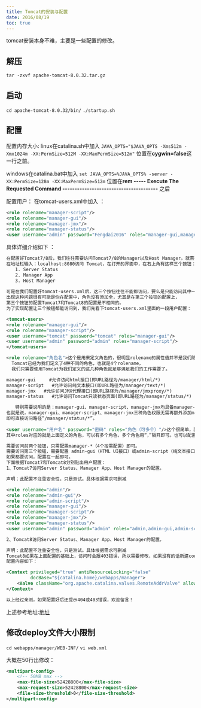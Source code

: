 ```yaml
---
title: Tomcat的安装与配置
date: 2016/08/19
toc: true
---
```


tomcat安装本身不难，主要是一些配置的修改。
<!--more-->
## 解压
`tar -zxvf apache-tomcat-8.0.32.tar.gz`

## 启动

`cd apache-tomcat-8.0.32/bin/`
`./startup.sh`

## 配置

配置内存大小:
linux在catalina.sh中加入
`JAVA_OPTS="$JAVA_OPTS -Xms512m -Xmx1024m -XX:PermSize=512M -XX:MaxPermSize=512m"`
位置在**cygwin=false**这一行之前。

windows在catalina.bat中加入
`set JAVA_OPTS=%JAVA_OPTS% -server -XX:PermSize=128m -XX:MaxPermSize=512m`
位置在**rem ----- Execute The Requested Command ---------------------------------------** 之后

配置用户：
在tomcat-users.xml中加入 ：

```xml
<role rolename="manager-script"/>
<role rolename="manager-gui"/>
<role rolename="manager-jmx"/>
<role rolename="manager-status"/>
<user username="admin" password="Fengdai2016" roles="manager-gui,manager-status"/>
```

具体详细介绍如下 ：

```xml
在配置好Tomcat7/8后，我们往往需要访问Tomcat7/8的Manager以及Host Manager。就需要在tomcat-users.xml中配置用户角色来实现。
在地址栏输入：localhost:8080访问 Tomcat，在打开的界面中，在右上角有这样三个按钮：
　　1. Server Status
　　2. Manager App
　　3. Host Manager
　　
可是在我们配置好tomcat-users.xml后，这三个按钮往往不能都访问，要么是只能访问其中一个，或者就是两个。
出现这种问题很有可能是你在配置中，角色没有添加全，尤其是在第三个按钮的配置上，
第三个按钮的配置Tomcat7和Tomcat8的配置是不相同的。
为了实现配置让三个按钮都能访问到，我们先看下tomcat-users.xml里面的一段用户配置：

<tomcat-users>
<role rolename="manager-gui"/>
<role rolename="manager-script"/>
<user username="tomcat" password="tomcat" roles="manager-gui"/>
<user username="admin" password="admin" roles="manager-script"/>
</tomcat-users>

<role rolename="角色名">这个是用来定义角色的，很明显rolename的属性值并不是我们随意写的。实际上，
  Tomcat已经为我们定义了4种不同的角色，也就是4个rolename，
  我们只需要使用Tomcat为我们定义的这几种角色就足够满足我们的工作需要了。

manager-gui     #允许访问html接口(即URL路径为/manager/html/*)
manager-script   #允许访问纯文本接口(即URL路径为/manager/text/*)
manager-jmx   #允许访问JMX代理接口(即URL路径为/manager/jmxproxy/*)
manager-status   #允许访问Tomcat只读状态页面(即URL路径为/manager/status/*)

　　特别需要说明的是：manager-gui、manager-script、manager-jmx均具备manager-status的权限，
也就是说，manager-gui、manager-script、manager-jmx三种角色权限无需再额外添加manager-status权限，
即可直接访问路径”/manager/status/*”。
　　
<user username="用户名" password="密码" roles="角色（可多个）"/>这个很简单，就是用来表示用户的，
其中roles对应的就是上面定义的角色，可以有多个角色，多个角色用“，”隔开即可。也可以配置多个用户。

需要访问前两个按钮，只需配置manager-*（4个按需配置）即可。
需要访问第三个按钮，需要配置 admin-gui（HTML UI接口）或admin-script（纯文本接口）。
如果都要访问，配置在一起即可。
下面根据Tomcat7和Tomcat8分别贴出用户配置：
1、Tomcat7访问Server Status、Manager App、Host Manager的配置。

声明：此配置不注重安全性，只是测试。具体根据需求可删减

<role rolename="admin"/>
<role rolename="admin-gui"/>
<role rolename="admin-script"/>
<role rolename="manager-gui"/>
<role rolename="manager-script"/>
<role rolename="manager-jmx"/>
<role rolename="manager-status"/>
<user username="admin" password="admin" roles="admin,admin-gui,admin-script,manager-gui,manager-script,manager-jmx,manager-status"/>

2、Tomcat8访问Server Status、Manager App、Host Manager的配置。

声明：此配置不注重安全性，只是测试。具体根据需求可删减
Tomcat8如果在上面配置的基础上，访问时会报403错误，所以需要修改，如果没有的话新建conf/Catalina/localhost/manager.xml 文件。
配置内容如下：

<Context privileged="true" antiResourceLocking="false"
         docBase="${catalina.home}/webapps/manager">
    <Valve className="org.apache.catalina.valves.RemoteAddrValve" allow="^.*$" />
</Context>

以上经过亲测，如果配置好后还提示404或403错误，欢迎留言！
```

上述参考地址:[地址](http://blog.csdn.net/weixian52034/article/details/53218584)

## 修改deploy文件大小限制

`cd webapps/manager/WEB-INF/`
`vi web.xml`

大概在50行出修改：

```xml
<multipart-config>
    <!-- 50MB max -->
    <max-file-size>52428800</max-file-size>
    <max-request-size>52428800</max-request-size>
    <file-size-threshold>0</file-size-threshold>
</multipart-config>
```
